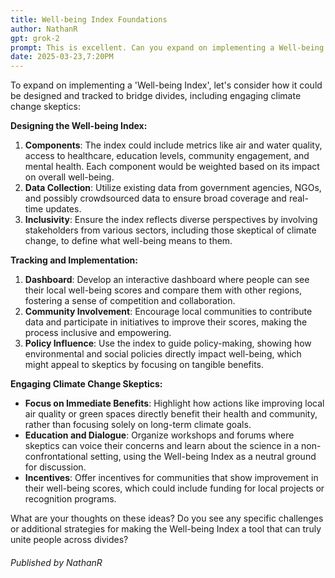 ```yaml
---
title: Well-being Index Foundations
author: NathanR
gpt: grok-2
prompt: This is excellent. Can you expand on implementing a Well-being Index"? This seems very compelling and I would love to deeper understand how this could be created and tracked. Within this context, how could we go about designing and building something that crosses divides and allows even climate change skeptics to feel included in making the world a healthier and safer world for all beings?
date: 2025-03-23,7:20PM
---
```


To expand on implementing a 'Well-being Index', let's consider how it could be designed and tracked to bridge divides, including engaging climate change skeptics:

**Designing the Well-being Index:**
1. **Components**: The index could include metrics like air and water quality, access to healthcare, education levels, community engagement, and mental health. Each component would be weighted based on its impact on overall well-being.
2. **Data Collection**: Utilize existing data from government agencies, NGOs, and possibly crowdsourced data to ensure broad coverage and real-time updates.
3. **Inclusivity**: Ensure the index reflects diverse perspectives by involving stakeholders from various sectors, including those skeptical of climate change, to define what well-being means to them.

**Tracking and Implementation:**
1. **Dashboard**: Develop an interactive dashboard where people can see their local well-being scores and compare them with other regions, fostering a sense of competition and collaboration.
2. **Community Involvement**: Encourage local communities to contribute data and participate in initiatives to improve their scores, making the process inclusive and empowering.
3. **Policy Influence**: Use the index to guide policy-making, showing how environmental and social policies directly impact well-being, which might appeal to skeptics by focusing on tangible benefits.

**Engaging Climate Change Skeptics:**
- **Focus on Immediate Benefits**: Highlight how actions like improving local air quality or green spaces directly benefit their health and community, rather than focusing solely on long-term climate goals.
- **Education and Dialogue**: Organize workshops and forums where skeptics can voice their concerns and learn about the science in a non-confrontational setting, using the Well-being Index as a neutral ground for discussion.
- **Incentives**: Offer incentives for communities that show improvement in their well-being scores, which could include funding for local projects or recognition programs.

What are your thoughts on these ideas? Do you see any specific challenges or additional strategies for making the Well-being Index a tool that can truly unite people across divides?




###### Published by NathanR